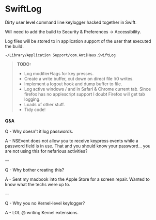 SwiftLog
===================

Dirty user level command line keylogger hacked together in Swift. 

Will need to add the build to Security & Preferences -> Accessibility.

Log files will be stored to in application support of the user that executed the build. 
```
~/Library/Application Support/com.AntiHaus.SwiftLog
```
> **TODO:**
> - Log modifierFlags for key presses.
> - Create a write buffer, cut down on direct file I/0 writes.
> - Implement a logout hook and dump buffer to file. 
> - Log active windows / and in Safari & Chrome current tab. Since firefox has no applescript support I doubt Firefox will get tab logging. 
> - Loads of other stuff.
> -  Tidy code!

####  Q&A

Q - Why doesn't it log passwords.

A - NSEvent does not allow you to receive keypress events while a password field is in use.  That and you should know your password... you are not using this for nefarious activities?

-- 

Q - Why bother creating this?

A - Sent my macbook into the Apple Store for a screen repair. Wanted to know what the techs were up to.

-- 

Q - Why you no Kernel-level keylogger?

A - LOL @ writing Kernel extensions.
